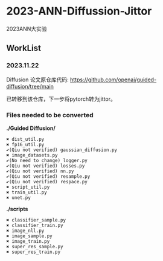# 2023-ANN-Diffussion-Jittor

2023ANN大实验

## WorkList

### 2023.11.22

Diffusion 论文原仓库代码: https://github.com/openai/guided-diffusion/tree/main

已转移到该仓库，下一步将pytorch转为jittor。

### Files needed to be converted

**./Guided Diffusion/**

```assembly
✖ dist_util.py
✖ fp16_util.py
✔(Qiu not verified) gaussian_diffusion.py
✖ image_datasets.py
✔(No need to change) logger.py
✔(Qiu not verified) losses.py
✔(Qiu not verified) nn.py
✔(Qiu not verified) resample.py
✔(Qiu not verified) respace.py
✖ script_util.py
✖ train_util.py
✖ unet.py
```

**./scripts**

```assembly
✖ classifier_sample.py
✖ classifier_train.py
✖ image_nll.py
✖ image_sample.py
✖ image_train.py
✖ super_res_sample.py
✖ super_res_train.py
```

